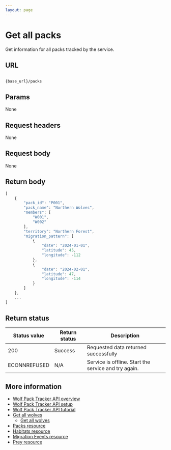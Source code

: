 ```yaml
---
layout: page
---
```


# Get all packs

Get information for all packs tracked by the service.

## URL

```shell

{base_url}/packs
```

## Params

None

## Request headers

None

## Request body

None

## Return body

```js
[
    {
        "pack_id": "P001",
        "pack_name": "Northern Wolves",
        "members": [
            "W001",
            "W002"
        ],
        "territory": "Northern Forest",
        "migration_pattern": [
            {
                "date": "2024-01-01",
                "latitude": 45,
                "longitude": -112
            },
            {
                "date": "2024-02-01",
                "latitude": 47,
                "longitude": -114
            }
        ]
    },
    ...
]
```

## Return status

| Status value | Return status | Description |
| ------------- | ----------- | ----------- |
| 200 | Success | Requested data returned successfully |
|  ECONNREFUSED | N/A | Service is offline. Start the service and try again. |

## More information

* [Wolf Pack Tracker API overview](index.md)
* [Wolf Pack Tracker API setup](getting-started.md)
* [Wolf Pack Tracker API tutorial](tutorials/tutorials.md)
* [Get all wolves](api/wolves-get-all.md)
    * [Get all wolves](api/wolves-get-all.md)
* [Packs resource](api/packs.md)
* [Habitats resource](api/habitats.md)
* [Migration Events resource](api/migration-events.md)
* [Prey resource](api/prey.md)
